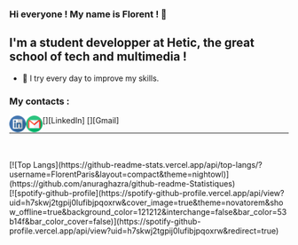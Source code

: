 <!-- Hello + Pres -->
### Hi everyone ! My name is Florent ! 👋

## I'm a student developper at Hetic, the great school of tech and multimedia !
- 🧠 I try every day to improve my skills.
<!-- Hello + Pres -->

<!-- Contacts -->
### My contacts :
[<img align="left" alt="Icon Linkedin" width="30px" src="https://github.com/FlorentParis/FlorentParis/blob/main/linkedin.png"/>][LinkedIn]
[<img align="left" alt="Icon Gmail" width="30px" src="https://github.com/FlorentParis/FlorentParis/blob/main/gmail.png"/>][Gmail]
<!-- Contacts -->

---

<br />
<br />
[![Top Langs](https://github-readme-stats.vercel.app/api/top-langs/?username=FlorentParis&layout=compact&theme=nightowl)](https://github.com/anuraghazra/github-readme-Statistiques)
<br/>
[![spotify-github-profile](https://spotify-github-profile.vercel.app/api/view?uid=h7skwj2tgpij0lufibjpqoxrw&cover_image=true&theme=novatorem&show_offline=true&background_color=121212&interchange=false&bar_color=53b14f&bar_color_cover=false)](https://spotify-github-profile.vercel.app/api/view?uid=h7skwj2tgpij0lufibjpqoxrw&redirect=true)
